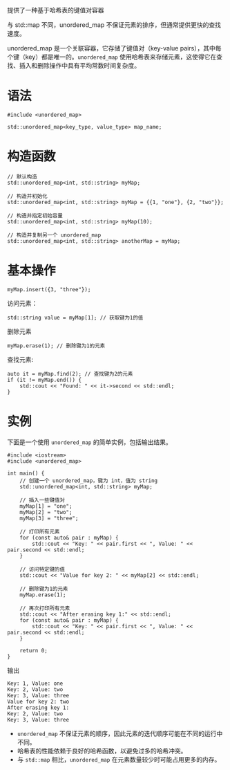 提供了一种基于哈希表的键值对容器

与 std::map 不同，unordered_map 不保证元素的排序，但通常提供更快的查找速度。

unordered_map 是一个关联容器，它存储了键值对（key-value pairs），其中每个键（key）都是唯一的。`unordered_map` 使用哈希表来存储元素，这使得它在查找、插入和删除操作中具有平均常数时间复杂度。

# 语法
```
#include <unordered_map>

std::unordered_map<key_type, value_type> map_name;
```

# 构造函数
```
// 默认构造
std::unordered_map<int, std::string> myMap;

// 构造并初始化
std::unordered_map<int, std::string> myMap = {{1, "one"}, {2, "two"}};

// 构造并指定初始容量
std::unordered_map<int, std::string> myMap(10);

// 构造并复制另一个 unordered_map
std::unordered_map<int, std::string> anotherMap = myMap;
```

# 基本操作
```
myMap.insert({3, "three"});
```
访问元素：
```
std::string value = myMap[1]; // 获取键为1的值
```
删除元素
```
myMap.erase(1); // 删除键为1的元素
```
查找元素:
```
auto it = myMap.find(2); // 查找键为2的元素
if (it != myMap.end()) {
    std::cout << "Found: " << it->second << std::endl;
}
```

# 实例
下面是一个使用 `unordered_map` 的简单实例，包括输出结果。
```
#include <iostream>
#include <unordered_map>

int main() {
    // 创建一个 unordered_map，键为 int，值为 string
    std::unordered_map<int, std::string> myMap;

    // 插入一些键值对
    myMap[1] = "one";
    myMap[2] = "two";
    myMap[3] = "three";

    // 打印所有元素
    for (const auto& pair : myMap) {
        std::cout << "Key: " << pair.first << ", Value: " << pair.second << std::endl;
    }

    // 访问特定键的值
    std::cout << "Value for key 2: " << myMap[2] << std::endl;

    // 删除键为1的元素
    myMap.erase(1);

    // 再次打印所有元素
    std::cout << "After erasing key 1:" << std::endl;
    for (const auto& pair : myMap) {
        std::cout << "Key: " << pair.first << ", Value: " << pair.second << std::endl;
    }

    return 0;
}
```
输出
```
Key: 1, Value: one
Key: 2, Value: two
Key: 3, Value: three
Value for key 2: two
After erasing key 1:
Key: 2, Value: two
Key: 3, Value: three
```

- `unordered_map` 不保证元素的顺序，因此元素的迭代顺序可能在不同的运行中不同。
- 哈希表的性能依赖于良好的哈希函数，以避免过多的哈希冲突。
- 与 `std::map` 相比，`unordered_map` 在元素数量较少时可能占用更多的内存。


